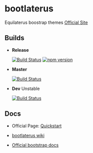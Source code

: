 # bootlaterus

Equilaterus boostrap themes [Official Site](https://equilaterus.github.io/bootlaterus/)

## Builds

* **Release**

  [![Build Status](https://travis-ci.org/equilaterus/bootlaterus.svg?branch=release)](https://travis-ci.org/equilaterus/bootlaterus/branches)  [![npm version](https://badge.fury.io/js/bootlaterus.svg)](https://badge.fury.io/js/bootlaterus)

* **Master**

  [![Build Status](https://travis-ci.org/equilaterus/bootlaterus.svg?branch=master)](https://travis-ci.org/equilaterus/bootlaterus/branches)

* **Dev** Unstable

  [![Build Status](https://travis-ci.org/equilaterus/bootlaterus.svg?branch=dev)](https://travis-ci.org/equilaterus/bootlaterus/branches) 

## Docs

* Official Page: [Quickstart](https://equilaterus.github.io/bootlaterus/)

* [bootlaterus wiki](https://github.com/equilaterus/bootlaterus/wiki)

* [Official bootstrap docs](https://getbootstrap.com/docs/4.3/getting-started/introduction/)


